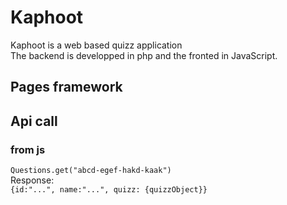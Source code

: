 # Kaphoot
Kaphoot is a web based quizz application  
The backend is developped in php and the fronted in JavaScript.  

## Pages framework


## Api call

### from js
`Questions.get("abcd-egef-hakd-kaak")`  
Response:   
`{id:"...", name:"...", quizz: {quizzObject}}`

